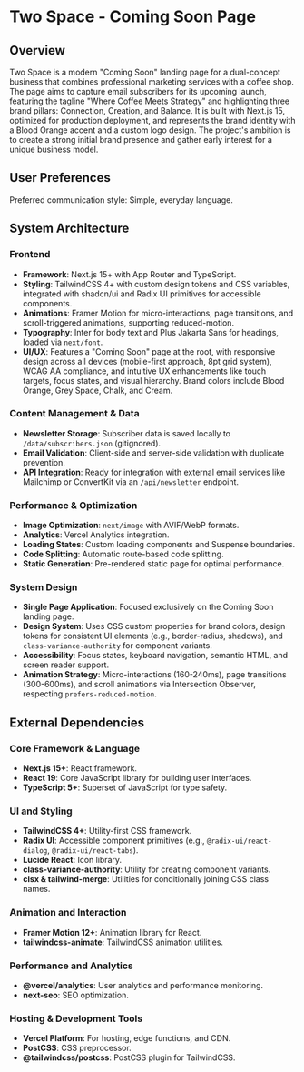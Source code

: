 # Two Space - Coming Soon Page

## Overview

Two Space is a modern "Coming Soon" landing page for a dual-concept business that combines professional marketing services with a coffee shop. The page aims to capture email subscribers for its upcoming launch, featuring the tagline "Where Coffee Meets Strategy" and highlighting three brand pillars: Connection, Creation, and Balance. It is built with Next.js 15, optimized for production deployment, and represents the brand identity with a Blood Orange accent and a custom logo design. The project's ambition is to create a strong initial brand presence and gather early interest for a unique business model.

## User Preferences

Preferred communication style: Simple, everyday language.

## System Architecture

### Frontend
- **Framework**: Next.js 15+ with App Router and TypeScript.
- **Styling**: TailwindCSS 4+ with custom design tokens and CSS variables, integrated with shadcn/ui and Radix UI primitives for accessible components.
- **Animations**: Framer Motion for micro-interactions, page transitions, and scroll-triggered animations, supporting reduced-motion.
- **Typography**: Inter for body text and Plus Jakarta Sans for headings, loaded via `next/font`.
- **UI/UX**: Features a "Coming Soon" page at the root, with responsive design across all devices (mobile-first approach, 8pt grid system), WCAG AA compliance, and intuitive UX enhancements like touch targets, focus states, and visual hierarchy. Brand colors include Blood Orange, Grey Space, Chalk, and Cream.

### Content Management & Data
- **Newsletter Storage**: Subscriber data is saved locally to `/data/subscribers.json` (gitignored).
- **Email Validation**: Client-side and server-side validation with duplicate prevention.
- **API Integration**: Ready for integration with external email services like Mailchimp or ConvertKit via an `/api/newsletter` endpoint.

### Performance & Optimization
- **Image Optimization**: `next/image` with AVIF/WebP formats.
- **Analytics**: Vercel Analytics integration.
- **Loading States**: Custom loading components and Suspense boundaries.
- **Code Splitting**: Automatic route-based code splitting.
- **Static Generation**: Pre-rendered static page for optimal performance.

### System Design
- **Single Page Application**: Focused exclusively on the Coming Soon landing page.
- **Design System**: Uses CSS custom properties for brand colors, design tokens for consistent UI elements (e.g., border-radius, shadows), and `class-variance-authority` for component variants.
- **Accessibility**: Focus states, keyboard navigation, semantic HTML, and screen reader support.
- **Animation Strategy**: Micro-interactions (160-240ms), page transitions (300-600ms), and scroll animations via Intersection Observer, respecting `prefers-reduced-motion`.

## External Dependencies

### Core Framework & Language
- **Next.js 15+**: React framework.
- **React 19**: Core JavaScript library for building user interfaces.
- **TypeScript 5+**: Superset of JavaScript for type safety.

### UI and Styling
- **TailwindCSS 4+**: Utility-first CSS framework.
- **Radix UI**: Accessible component primitives (e.g., `@radix-ui/react-dialog`, `@radix-ui/react-tabs`).
- **Lucide React**: Icon library.
- **class-variance-authority**: Utility for creating component variants.
- **clsx & tailwind-merge**: Utilities for conditionally joining CSS class names.

### Animation and Interaction
- **Framer Motion 12+**: Animation library for React.
- **tailwindcss-animate**: TailwindCSS animation utilities.

### Performance and Analytics
- **@vercel/analytics**: User analytics and performance monitoring.
- **next-seo**: SEO optimization.

### Hosting & Development Tools
- **Vercel Platform**: For hosting, edge functions, and CDN.
- **PostCSS**: CSS preprocessor.
- **@tailwindcss/postcss**: PostCSS plugin for TailwindCSS.